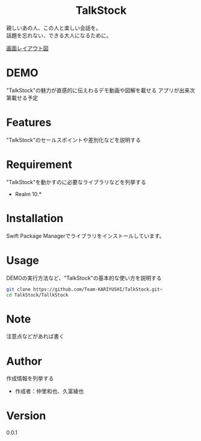 <center><h1>TalkStock</h1></center>

親しいあの人、この人と楽しい会話を。  
話題を忘れない、できる大人になるために。

[画面レイアウト図](https://xd.adobe.com/view/cf38feb1-38f7-4e52-9f41-e40b9fe219da-9a6b/)
 
# DEMO
 
"TalkStock"の魅力が直感的に伝えわるデモ動画や図解を載せる
アプリが出来次第載せる予定
 
# Features

"TalkStock"のセールスポイントや差別化などを説明する
 
# Requirement
 
"TalkStock"を動かすのに必要なライブラリなどを列挙する
 
* Realm 10.*

# Installation

Swift Package Managerでライブラリをインストールしています。

# Usage
 
DEMOの実行方法など、"TalkStock"の基本的な使い方を説明する
 
```bash
git clone https://github.com/Team-KARIYUSHI/TalkStock.git~
cd TalkStock/TallkStock
```
 
# Note
 
注意点などがあれば書く
 
# Author
 
作成情報を列挙する
 
* 作成者：仲里和也、久富綾也
 
# Version

0.0.1
